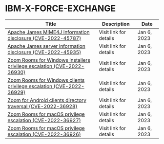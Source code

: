 

# IBM-X-FORCE-EXCHANGE

 |Title|Description|Date|
 |---|---|---|
 |[Apache James MIME4J information disclosure (CVE-2022-45787)](https://exchange.xforce.ibmcloud.com/activity/list?filter=Vulnerabilities)|Visit link for details|Jan 6, 2023|
 |[Apache James server information disclosure (CVE-2022-45935)](https://exchange.xforce.ibmcloud.com/activity/list?filter=Vulnerabilities)|Visit link for details|Jan 6, 2023|
 |[Zoom Rooms for Windows installers privilege escalation (CVE-2022-36930)](https://exchange.xforce.ibmcloud.com/activity/list?filter=Vulnerabilities)|Visit link for details|Jan 6, 2023|
 |[Zoom Rooms for Windows clients privilege escalation (CVE-2022-36929)](https://exchange.xforce.ibmcloud.com/activity/list?filter=Vulnerabilities)|Visit link for details|Jan 6, 2023|
 |[Zoom for Android clients directory traversal (CVE-2022-36928)](https://exchange.xforce.ibmcloud.com/activity/list?filter=Vulnerabilities)|Visit link for details|Jan 6, 2023|
 |[Zoom Rooms for macOS privilege escalation (CVE-2022-36927)](https://exchange.xforce.ibmcloud.com/activity/list?filter=Vulnerabilities)|Visit link for details|Jan 6, 2023|
 |[Zoom Rooms for macOS privilege escalation (CVE-2022-36926)](https://exchange.xforce.ibmcloud.com/activity/list?filter=Vulnerabilities)|Visit link for details|Jan 6, 2023|
 